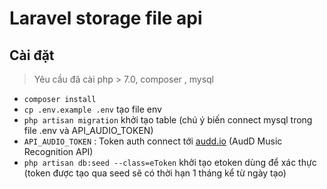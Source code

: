 # Laravel storage file api

## Cài đặt
> Yêu cầu đã cài php > 7.0, composer , mysql
- ``` composer install ```
- ``` cp .env.example .env ``` tạo file env
- ``` php artisan migration ``` khởi tạo table (chú ý biến connect mysql trong file .env và API_AUDIO_TOKEN)
- ``` API_AUDIO_TOKEN ``` : Token auth connect tới <a href="https://audd.io">audd.io</a> (AudD Music Recognition API)
- ``` php artisan db:seed --class=eToken ``` khởi tạo etoken dùng để xác thực (token được tạo qua seed sẽ có thời hạn 1 tháng kể từ ngày tạo)